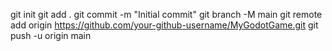 git init
git add .
git commit -m "Initial commit"
git branch -M main
git remote add origin https://github.com/your-github-username/MyGodotGame.git
git push -u origin main